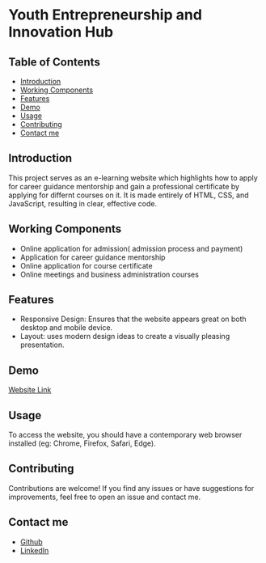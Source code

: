 # Youth Entrepreneurship and Innovation Hub
## Table of Contents

- [Introduction](#introduction)
- [Working Components](#working-components)
- [Features](#features)
- [Demo](#demo)
- [Usage](#usage)
- [Contributing](#contributing)
- [Contact me](#contact-me)

## Introduction

This project serves as an e-learning website which  highlights  how to apply for career guidance mentorship and gain a professional certificate by applying for differnt courses on it. It is made entirely of HTML, CSS, and JavaScript, resulting in clear, effective code. 

## Working Components

* Online application for admission( admission process and payment)
* Application for career guidance mentorship
* Online application for course certificate
* Online meetings and business administration courses

## Features

* Responsive Design: Ensures that the website appears great on both desktop and mobile device.
* Layout: uses modern design ideas to create a visually pleasing presentation.

## Demo

[Website Link](https://jeanraisa.github.io/youth-innovation-hub/)

## Usage

To access the website, you should have a contemporary web browser installed (eg: Chrome, Firefox, Safari, Edge).

## Contributing

Contributions are welcome! If you find any issues or have suggestions for improvements, feel free to open an issue and contact me.

## Contact me

* [Github](https://github.com/jeanraisa)
* [LinkedIn](https://www.linkedin.com/in/raisa-irakoze/)
  







